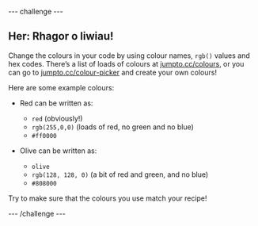 \--- challenge \---

## Her: Rhagor o liwiau!

Change the colours in your code by using colour names, `rgb()` values and hex codes. There’s a list of loads of colours at <a href="http://jumpto.cc/colours" target="_blank">jumpto.cc/colours</a>, or you can go to <a href="http://jumpto.cc/colour-picker" target="_blank">jumpto.cc/colour-picker</a> and create your own colours!

Here are some example colours:

+ Red can be written as:
    
    + `red` (obviously!)
    + `rgb(255,0,0)` (loads of red, no green and no blue)
    + `#ff0000`

+ Olive can be written as:
    
    + `olive`
    + `rgb(128, 128, 0)` (a bit of red and green, and no blue)
    + `#808000`

Try to make sure that the colours you use match your recipe!

\--- /challenge \---